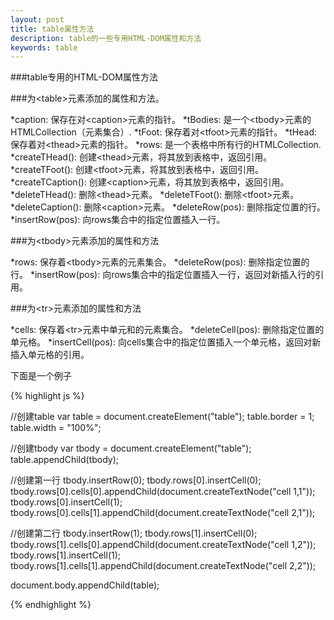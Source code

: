 ```yaml
---
layout: post
title: table属性方法
description: table的一些专用HTML-DOM属性和方法
keywords: table
---
```


###table专用的HTML-DOM属性方法

###为\<table\>元素添加的属性和方法。

*caption: 保存在对\<caption\>元素的指针。
*tBodies: 是一个\<tbody\>元素的HTMLCollection（元素集合）.
*tFoot: 保存着对\<tfoot\>元素的指针。
*tHead: 保存着对\<thead\>元素的指针。
*rows: 是一个表格中所有行的HTMLCollection.
*createTHead(): 创建\<thead\>元素，将其放到表格中，返回引用。
*createTFoot(): 创建\<tfoot\>元素，将其放到表格中，返回引用。
*createTCaption(): 创建\<caption\>元素，将其放到表格中，返回引用。
*deleteTHead(): 删除\<thead\>元素。
*deleteTFoot(): 删除\<tfoot\>元素。
*deleteCaption(): 删除\<caption\>元素。
*deleteRow(pos): 删除指定位置的行。
*insertRow(pos): 向rows集合中的指定位置插入一行。

###为\<tbody\>元素添加的属性和方法

*rows: 保存着\<tbody\>元素的元素集合。
*deleteRow(pos): 删除指定位置的行。
*insertRow(pos): 向rows集合中的指定位置插入一行，返回对新插入行的引用。

###为\<tr\>元素添加的属性和方法

*cells: 保存着\<tr\>元素中单元和的元素集合。
*deleteCell(pos): 删除指定位置的单元格。
*insertCell(pos): 向cells集合中的指定位置插入一个单元格，返回对新插入单元格的引用。

下面是一个例子

{% highlight js %}

//创建table
var table = document.createElement("table");
table.border = 1;
table.width = "100%";

//创建tbody
var tbody = document.createElement("table");
table.appendChild(tbody);

//创建第一行
tbody.insertRow(0);
tbody.rows[0].insertCell(0);
tbody.rows[0].cells[0].appendChild(document.createTextNode("cell 1,1"));
tbody.rows[0].insertCell(1);
tbody.rows[0].cells[1].appendChild(document.createTextNode("cell 2,1"));

//创建第二行
tbody.insertRow(1);
tbody.rows[1].insertCell(0);
tbody.rows[1].cells[0].appendChild(document.createTextNode("cell 1,2"));
tbody.rows[1].insertCell(1);
tbody.rows[1].cells[1].appendChild(document.createTextNode("cell 2,2"));

document.body.appendChild(table);

{% endhighlight %}

<script defer>
	window.onload = function(){
		//创建table
		var table = document.createElement("table");
		table.border = 1;
		table.width = "100%";

		//创建tbody
		var tbody = document.createElement("table");
		table.appendChild(tbody);

		//创建第一行
		tbody.insertRow(0);
		tbody.rows[0].insertCell(0);
		tbody.rows[0].cells[0].appendChild(document.createTextNode("cell 1,1"));
		tbody.rows[0].insertCell(1);
		tbody.rows[0].cells[1].appendChild(document.createTextNode("cell 2,1"));

		//创建第二行
		tbody.insertRow(1);
		tbody.rows[1].insertCell(0);
		tbody.rows[1].cells[0].appendChild(document.createTextNode("cell 1,2"));
		tbody.rows[1].insertCell(1);
		tbody.rows[1].cells[1].appendChild(document.createTextNode("cell 2,2"));

		document.body.appendChild(table);
	}
</script>